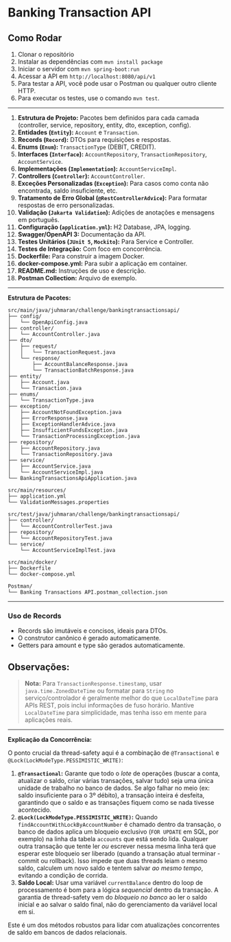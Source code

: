 # Banking Transaction API

## Como Rodar

1. Clonar o repositório
2. Instalar as dependências com `mvn install package`
3. Iniciar o servidor com `mvn spring-boot:run`
4. Acessar a API em `http://localhost:8080/api/v1`
5. Para testar a API, você pode usar o Postman ou qualquer outro cliente HTTP.
6. Para executar os testes, use o comando `mvn test`.

---

1. **Estrutura de Projeto:** Pacotes bem definidos para cada camada (controller, service, repository, entity, dto,
   exception, config).
2. **Entidades (`Entity`):** `Account` e `Transaction`.
3. **Records (`Record`):** DTOs para requisições e respostas.
4. **Enums (`Enum`):** `TransactionType` (DEBIT, CREDIT).
5. **Interfaces (`Interface`):** `AccountRepository`, `TransactionRepository`, `AccountService`.
6. **Implementações (`Implementation`):** `AccountServiceImpl`.
7. **Controllers (`Controller`):** `AccountController`.
8. **Exceções Personalizadas (`Exception`):** Para casos como conta não encontrada, saldo insuficiente, etc.
9. **Tratamento de Erro Global (`@RestControllerAdvice`):** Para formatar respostas de erro personalizadas.
10. **Validação (`Jakarta Validation`):** Adições de anotações e mensagens em português.
11. **Configuração (`application.yml`):** H2 Database, JPA, logging.
12. **Swagger/OpenAPI 3:** Documentação da API.
13. **Testes Unitários (`JUnit 5`, `Mockito`):** Para Service e Controller.
14. **Testes de Integração:** Com foco em concorrência.
15. **Dockerfile:** Para construir a imagem Docker.
16. **docker-compose.yml:** Para subir a aplicação em container.
17. **README.md:** Instruções de uso e descrição.
18. **Postman Collection:** Arquivo de exemplo.

---

**Estrutura de Pacotes:**

```
src/main/java/juhmaran/challenge/bankingtransactionsapi/
├── config/
│   └── OpenApiConfig.java
├── controller/
│   └── AccountController.java
├── dto/
│   ├── request/
│   │   └── TransactionRequest.java
│   └── response/
│       ├── AccountBalanceResponse.java
│       └── TransactionBatchResponse.java
├── entity/
│   ├── Account.java
│   └── Transaction.java
├── enums/
│   └── TransactionType.java
├── exception/
│   ├── AccountNotFoundException.java
│   ├── ErrorResponse.java
│   ├── ExceptionHandlerAdvice.java
│   ├── InsufficientFundsException.java
│   └── TransactionProcessingException.java
├── repository/
│   ├── AccountRepository.java
│   └── TransactionRepository.java
├── service/
│   ├── AccountService.java
│   └── AccountServiceImpl.java
└── BankingTransactionsApiApplication.java

src/main/resources/
├── application.yml
└── ValidationMessages.properties

src/test/java/juhmaran/challenge/bankingtransactionsapi/
├── controller/
│   └── AccountControllerTest.java
├── repository/
│   └── AccountRepositoryTest.java
└── service/
    └── AccountServiceImplTest.java

src/main/docker/
├── Dockerfile
└── docker-compose.yml

Postman/
└── Banking Transactions API.postman_collection.json
```

---

### Uso de Records

* Records são imutáveis e concisos, ideais para DTOs.
* O construtor canônico é gerado automaticamente.
* Getters para amount e type são gerados automaticamente.

## Observações:

> **Nota:** Para `TransactionResponse.timestamp`, usar `java.time.ZonedDateTime` ou formatar para `String` no
> serviço/controlador é geralmente melhor do que `LocalDateTime` para APIs REST, pois inclui informações de fuso
> horário.
> Mantive `LocalDateTime` para simplicidade, mas tenha isso em mente para aplicações reais.

---

**Explicação da Concorrência:**

O ponto crucial da thread-safety aqui é a combinação de `@Transactional` e `@Lock(LockModeType.PESSIMISTIC_WRITE)`:

1. **`@Transactional`:** Garante que todo o *lote* de operações (buscar a conta, atualizar o saldo, criar várias
   transações, salvar tudo) seja uma única unidade de trabalho no banco de dados. Se algo falhar no meio (ex: saldo
   insuficiente para o 3º débito), a transação inteira é desfeita, garantindo que o saldo e as transações fiquem como se
   nada tivesse acontecido.
2. **`@Lock(LockModeType.PESSIMISTIC_WRITE)`:** Quando `findAccountWithLockByAccountNumber` é chamado dentro da
   transação, o banco de dados aplica um bloqueio exclusivo (`FOR UPDATE` em SQL, por exemplo) na linha da tabela
   `accounts` que está sendo lida. Qualquer outra transação que tente ler *ou* escrever nessa mesma linha terá que
   esperar este bloqueio ser liberado (quando a transação atual terminar - commit ou rollback). Isso impede que duas
   threads leiam o mesmo saldo, calculem um novo saldo e tentem salvar *ao mesmo tempo*, evitando a condição de corrida.
3. **Saldo Local:** Usar uma variável `currentBalance` dentro do loop de processamento é bom para a lógica *sequencial*
   dentro da transação. A garantia de thread-safety vem do *bloqueio no banco* ao ler o saldo inicial e ao salvar o
   saldo final, não do gerenciamento da variável local em si.

Este é um dos métodos robustos para lidar com atualizações concorrentes de saldo em bancos de dados relacionais.
